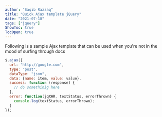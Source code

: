 ```yaml
---
author: "Saqib Razzaq"
title: "Quick Ajax template jQuery"
date: "2021-07-10"
tags: ["jquery"]
ShowToc: true
TocOpen: true
---
```


Following is a sample Ajax template that can be used when you're not in the mood of surfing through docs

```javascript
$.ajax({
  url: "http://google.com",
  type: "post",
  dataType: "json",
  data: {name: item, value: value},
  success: function (response) {
    // do somethinig here
  },
  error: function(jqXHR, textStatus, errorThrown) {
    console.log(textStatus, errorThrown);
  }
});
```
